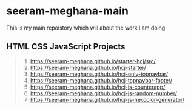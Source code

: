 # seeram-meghana-main
This is my main repoistory which will about the work I am doing

## HTML CSS JavaScript Projects 

> 1. <https://seeram-meghana.github.io/starter-hcj/src/>
> 1. <https://seeram-meghana.github.io/hcj-starter/>
> 1. <https://seeram-meghana.github.io/hcj-only-topnavbar/>
> 1. <https://seeram-meghana.github.io/hcj-topnavbar-footer/>
> 1. <https://seeram-meghana.github.io/hcj-js-counterapp/>
> 1. <https://seeram-meghana.github.io/hcj-js-random-number/>
> 1. <https://seeram-meghana.github.io/hcj-js-hexcolor-generator/>









